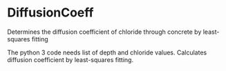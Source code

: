 # DiffusionCoeff
Determines the diffusion coefficient of chloride through concrete by least-squares fitting

The python 3 code needs list of depth and chloride values. Calculates diffusion coefficient by least-squares fitting.
